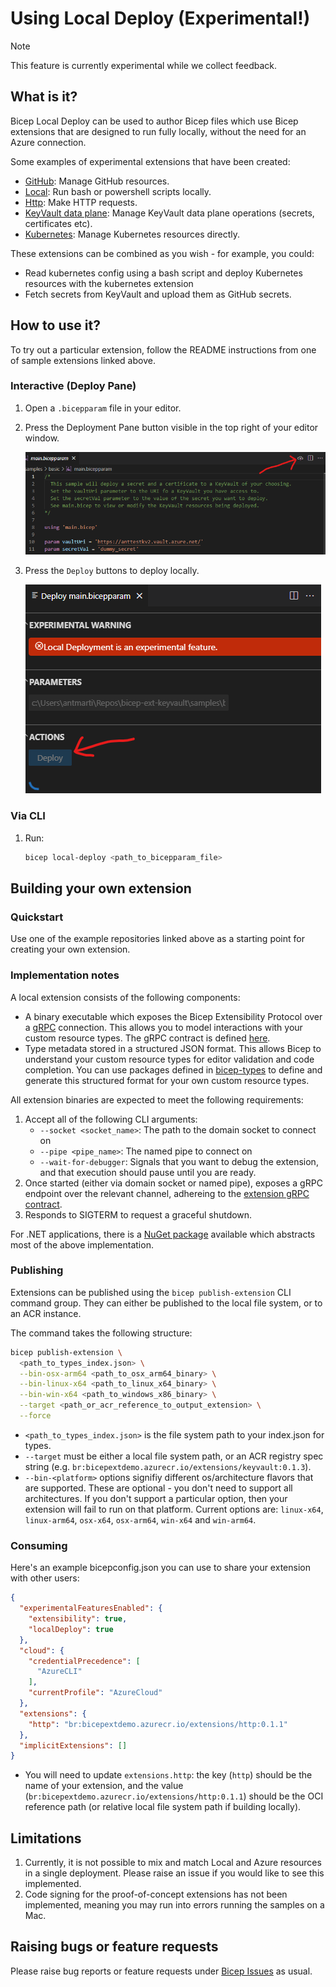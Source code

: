 # Using Local Deploy (Experimental!)

> [!NOTE]
> This feature is currently experimental while we collect feedback.

## What is it?
Bicep Local Deploy can be used to author Bicep files which use Bicep extensions that are designed to run fully locally, without the need for an Azure connection.

Some examples of experimental extensions that have been created:
* [GitHub](https://github.com/anthony-c-martin/bicep-ext-github): Manage GitHub resources.
* [Local](https://github.com/anthony-c-martin/bicep-ext-local): Run bash or powershell scripts locally.
* [Http](https://github.com/anthony-c-martin/bicep-ext-http): Make HTTP requests.
* [KeyVault data plane](https://github.com/anthony-c-martin/bicep-ext-keyvault): Manage KeyVault data plane operations (secrets, certificates etc).
* [Kubernetes](https://github.com/anthony-c-martin/bicep-ext-kubernetes): Manage Kubernetes resources directly.

These extensions can be combined as you wish - for example, you could:
* Read kubernetes config using a bash script and deploy Kubernetes resources with the kubernetes extension
* Fetch secrets from KeyVault and upload them as GitHub secrets.

## How to use it?

To try out a particular extension, follow the README instructions from one of sample extensions linked above.

### Interactive (Deploy Pane)
1. Open a `.bicepparam` file in your editor.
1. Press the Deployment Pane button visible in the top right of your editor window.

    ![](../images/localdeploy-deploypane-button.png)
1. Press the `Deploy` buttons to deploy locally.

    ![](../images/localdeploy-deploypane-ui.png)

### Via CLI
1. Run:
    ```sh
    bicep local-deploy <path_to_bicepparam_file>
    ```

## Building your own extension
### Quickstart
Use one of the example repositories linked above as a starting point for creating your own extension.

### Implementation notes
A local extension consists of the following components:
* A binary executable which exposes the Bicep Extensibility Protocol over a [gRPC](https://grpc.io/) connection. This allows you to model interactions with your custom resource types. The gRPC contract is defined [here](../../src/Bicep.Local.Extension/extension.proto).
* Type metadata stored in a structured JSON format. This allows Bicep to understand your custom resource types for editor validation and code completion. You can use packages defined in [bicep-types](https://github.com/Azure/bicep-types) to define and generate this structured format for your own custom resource types.

All extension binaries are expected to meet the following requirements:
1. Accept all of the following CLI arguments:
    * `--socket <socket_name>`: The path to the domain socket to connect on
    * `--pipe <pipe_name>`: The named pipe to connect on
    * `--wait-for-debugger`: Signals that you want to debug the extension, and that execution should pause until you are ready.
1. Once started (either via domain socket or named pipe), exposes a gRPC endpoint over the relevant channel, adhereing to the [extension gRPC contract](../../src/Bicep.Local.Extension/extension.proto).
1. Responds to SIGTERM to request a graceful shutdown.

For .NET applications, there is a [NuGet package](https://www.nuget.org/packages/Azure.Bicep.Local.Extension) available which abstracts most of the above implementation.

### Publishing
Extensions can be published using the `bicep publish-extension` CLI command group. They can either be published to the local file system, or to an ACR instance.

The command takes the following structure:
```sh
bicep publish-extension \
  <path_to_types_index.json> \
  --bin-osx-arm64 <path_to_osx_arm64_binary> \
  --bin-linux-x64 <path_to_linux_x64_binary> \
  --bin-win-x64 <path_to_windows_x86_binary> \
  --target <path_or_acr_reference_to_output_extension> \
  --force
```

* `<path_to_types_index.json>` is the file system path to your index.json for types.
* `--target` must be either a local file system path, or an ACR registry spec string (e.g. `br:bicepextdemo.azurecr.io/extensions/keyvault:0.1.3`).
* `--bin-<platform>` options signifiy different os/architecture flavors that are supported. These are optional - you don't need to support all architectures. If you don't support a particular option, then your extension will fail to run on that platform. Current options are: `linux-x64`, `linux-arm64`, `osx-x64`, `osx-arm64`, `win-x64` and `win-arm64`.

### Consuming
Here's an example bicepconfig.json you can use to share your extension with other users:
```json
{
  "experimentalFeaturesEnabled": {
    "extensibility": true,
    "localDeploy": true
  },
  "cloud": {
    "credentialPrecedence": [
      "AzureCLI"
    ],
    "currentProfile": "AzureCloud"
  },
  "extensions": {
    "http": "br:bicepextdemo.azurecr.io/extensions/http:0.1.1"
  },
  "implicitExtensions": []
}
```

* You will need to update `extensions.http`: the key (`http`) should be the name of your extension, and the value (`br:bicepextdemo.azurecr.io/extensions/http:0.1.1`) should be the OCI reference path (or relative local file system path if building locally).


## Limitations
1. Currently, it is not possible to mix and match Local and Azure resources in a single deployment. Please raise an issue if you would like to see this implemented.
1. Code signing for the proof-of-concept extensions has not been implemented, meaning you may run into errors running the samples on a Mac.

## Raising bugs or feature requests
Please raise bug reports or feature requests under [Bicep Issues](https://github.com/Azure/bicep/issues) as usual.

